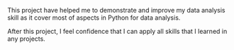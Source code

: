 This project have helped me to demonstrate and improve my data analysis skill as it cover most of aspects in Python for data analysis.

After this project, I feel confidence that I can apply all skills that I learned in any projects.
